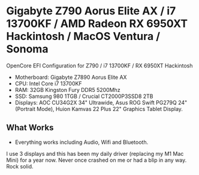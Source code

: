 # Gigabyte Z790 Aorus Elite AX / i7 13700KF / AMD Radeon RX 6950XT Hackintosh / MacOS Ventura / Sonoma
OpenCore EFI Configuration for Z790 / i7 13700KF / RX 6950XT Hackintosh

* Motherboard: Gigabyte Z7890 Aorus Elite AX
* CPU: Intel Core i7 13700KF
* RAM: 32GB Kingston Fury DDR5 5200Mhz
* SSD: Samsung 980 1TGB / Crucial CT2000P3SSD8 2TB
* Displays: AOC CU34G2X 34" Ultrawide, Asus ROG Swift PG279Q 24" (Portrait Mode), Huion Kamvas 22 Plus 22" Graphics Tablet Display.


What Works
---

* Everything works including Audio, Wifi and Bluetooth.


I use 3 displays and this has been my daily driver (replacing my M1 Mac Mini) for a year now. Never once crashed on me or had a blip in any way. Rock solid.



